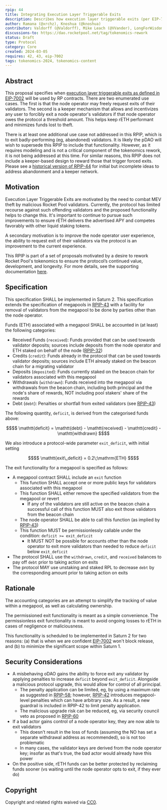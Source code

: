 ```yaml
---
rpip: 44
title: Integrating Execution Layer Triggerable Exits
description: Describes how execution layer triggerable exits (per EIP-7002) will be used within Rocket Pool.
author: Ramana (@xrchz), Knoshua (@knoshua)
contributor: Valdorff (@Valdorff), Mike Leach (@VVander), LongForWisdom (@LongForWisdom), Samus (@orangesamus)
discussions-to: https://dao.rocketpool.net/tag/tokenomics-rework
status: Draft
type: Protocol
category: Core
created: 2024-03-05
requires: 42, 43, eip-7002
tags: tokenomics-2024, tokenomics-content
---
```


## Abstract
This proposal specifies when [execution layer triggerable exits as defined in EIP-7002](https://eips.ethereum.org/EIPS/eip-7002) will be used by RP contracts. There are two enumerated use cases. The first is that the node operator may freely request exits of their validators. The second is a keeper mechanism that allows and incentivizes any user to forcibly exit a node operator's validators if that node operator owes the protocol a threshold amount. This helps keep rETH performant and minimizes funds lost to theft.

There is at least one additional use case not addressed in this RPIP, which is to exit badly-performing (eg, abandoned) validators. It is likely the pDAO will wish to supersede this RPIP to include that functionality. However, as it requires modeling and is not a critical component of the tokenomics rework, it is not being addressed at this time. For similar reasons, this RPIP does not include a keeper-based design to reward those that trigger forced exits. Please see a [historical version of RPIP-44](https://github.com/rocket-pool/RPIPs/blob/09d445accaa77f355acae1e943910ad0229a1d2e/RPIPs/RPIP-44.md) for initial but incomplete ideas to address abandonment and a keeper network.

## Motivation

Execution Layer Triggerable Exits are motivated by the need to combat MEV theft by malicious Rocket Pool validators. Currently, the protocol has limited recourse against such offending validators and the proposed functionality helps to change this. It's important to continue to pursue such improvements to ensure rETH delivers the advertised APY and competes favorably with other liquid staking tokens. 

A secondary motivation is to improve the node operator user experience, the ability to request exit of their validators via the protocol is an improvement to the current experience.

This RPIP is part of a set of proposals motivated by a desire to rework Rocket Pool's tokenomics to ensure the protocol’s continued value, development, and longevity. For more details, see the supporting documentation [here](../tokenomics-explainers/001-why-rework). 

## Specification

This specification SHALL be implemented in Saturn 2.
This specification extends the specification of megapools in [RPIP-43](RPIP-43.md) with a facility for removal of validators from the megapool to be done by parties other than the node operator.

Funds (ETH) associated with a megapool SHALL be accounted in (at least) the following categories:
- Received Funds (`received`): Funds provided that can be used towards validator deposits; sources include deposits from the node operator and ETH staked on behalf of the node ([RPIP-32](RPIP-32.md))
- Credits (`credit`): Funds already in the protocol that can be used towards validator deposits; sources include ETH already staked on the beacon chain for a migrating validator
- Deposits (`deposited`): Funds currently staked on the beacon chain for validators associated with this megapool
- Withdrawals (`withdrawn`): Funds received into the megapool via withdrawals from the beacon chain, including both principal and the node's share of rewards, NOT including pool stakers' share of the rewards
- Debt (`debt`): Penalties or shortfall from exited validators (see [RPIP-43](RPIP-43.md))
  
The following quantity, `deficit`, is derived from the categorised funds above:
```math
$$ \mathtt{deficit} = \mathtt{debt} - \mathtt{received} - \mathtt{credit} -  \mathtt{withdrawn} $$
```

We also introduce a protocol-wide parameter `exit_deficit`, with initial setting
```math
$$ \mathtt{exit\_deficit} = 0.2\;\mathrm{ETH} $$
```

The exit functionality for a megapool is specified as follows:
- A megapool contract SHALL include an `exit` function
  - This function SHALL accept one or more public keys for validators associated with this megapool
  - This function SHALL either remove the specified validators from the megapool or revert
      - If any of the validators are still active on the beacon chain a successful call of this
        function MUST also exit those validators from the beacon chain
  - The node operator SHALL be able to call this function (as implied by [RPIP-43](RPIP-43.md))
  - This function MUST be permissionlessly callable under the condition: `deficit >= exit_deficit`
      - It MUST NOT be possible for accounts other than the node operator to exit more validators than needed to reduce `deficit` below `exit_deficit`
- The protocol SHALL use the `withdrawn`, `credit`, and `received` balances to pay off `debt` prior to taking action on exits
- The protocol MAY use unstaking and staked RPL to decrease `debt` by the corresponding amount prior to taking action on exits

## Rationale
The accounting categories are an attempt to simplify the tracking of value within a megapool, as well as calculating ownership.

The permissioned exit functionality is meant as a simple convenience. The permissionless exit functionality is meant to avoid ongoing losses to rETH in cases of negligence or maliciousness.

This functionality is scheduled to be implemented in Saturn 2 for two reasons: (a) that is when we are confident [EIP-7002](https://eips.ethereum.org/EIPS/eip-7002) won't block release, and (b) to minimize the significant scope within Saturn 1. 

## Security Considerations
- A misbehaving oDAO gains the ability to force exit any validator by applying penalties to increase `deficit` beyond `exit_deficit`. Alongside a malicious protocol upgrade, this would allow for control of all principal.
  - The penalty application can be limited, eg, by using a maximum rate as suggested in [RPIP-58](RPIP-58.md); however, [RPIP-42](RPIP-42.md) introduces megapool-level penalties which can have arbitrary size. As a result, a new guardrail is included in RPIP-42 to limit penalty application.
  - The malicious upgrade risk can be reduced, eg, via security council veto as proposed in [RPIP-60](RPIP-60.md)
- If a bad actor gains control of a node operator key, they are now able to exit validators
  - This doesn't result in the loss of funds (assuming the NO has set a separate withdrawal address as recommended), so is not too problematic
  - In many cases, the validator keys are derived from the node operator key; insofar as that's true, the bad actor would already have this power
- On the positive side, rETH funds can be better protected by reclaiming funds sooner (vs waiting until the node operator opts to exit, if they ever do)

## Copyright
Copyright and related rights waived via [CC0](https://creativecommons.org/publicdomain/zero/1.0/).
